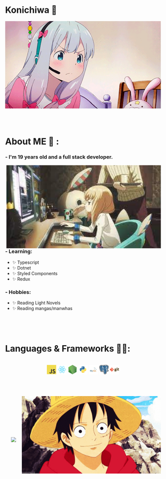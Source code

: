 # Konichiwa 👋

<div align="center">
  <img hight="300" width="700" alt="GIF" align="center" src="https://github.com/KuroshiD/KuroshiD/blob/main/gif1.gif">
</div>

</br>
</br>
</br>

# About ME 💬 :

### - I'm 19 years old and a full stack developer.

<img hight="400" width="500" alt="GIF" align="right" src="https://github.com/KuroshiD/KuroshiD/blob/main/gif2.jpeg">

### - Learning:

- ✨ Typescript
- ✨ Dotnet
- ✨ Styled Components
- ✨ Redux

### - Hobbies:

- ✨ Reading Light Novels
- ✨ Reading mangas/manwhas

</br>
</br>
</br>

# Languages & Frameworks 👨‍💻:

</br>

<div align="center">
  <div display="flex">
    <img height="30" src="https://raw.githubusercontent.com/github/explore/80688e429a7d4ef2fca1e82350fe8e3517d3494d/topics/javascript/javascript.png">
    <img height="30" src="https://raw.githubusercontent.com/github/explore/80688e429a7d4ef2fca1e82350fe8e3517d3494d/topics/react/react.png">
    <img height="30" src="https://raw.githubusercontent.com/github/explore/80688e429a7d4ef2fca1e82350fe8e3517d3494d/topics/nodejs/nodejs.png">
    <img height="30" src="https://raw.githubusercontent.com/github/explore/80688e429a7d4ef2fca1e82350fe8e3517d3494d/topics/python/python.png">
    <img height="30" src="https://raw.githubusercontent.com/github/explore/80688e429a7d4ef2fca1e82350fe8e3517d3494d/topics/mysql/mysql.png">
    <img height="30" src="https://raw.githubusercontent.com/github/explore/80688e429a7d4ef2fca1e82350fe8e3517d3494d/topics/postgresql/postgresql.png">
    <img height="30" src="https://raw.githubusercontent.com/github/explore/80688e429a7d4ef2fca1e82350fe8e3517d3494d/topics/git/git.png">
  </div>
</div>

</br>
</br>
</br>

 </br>

<img hight="320" width="450" align="right" alt="GIF" src="https://github.com/KuroshiD/KuroshiD/blob/main/gi3.gif">

</br>
</br>
</br>
</br>
</br>
</br>
</br>

<p align="center" >  
  <a href="https://github.com/anuraghazra/github-readme-stats"> 
    <img src="https://github-readme-stats.vercel.app/api?username=KuroshiD&theme=dracula" />
  </a>
</p>
